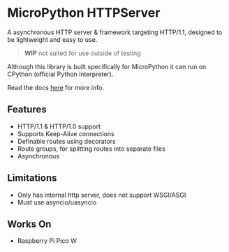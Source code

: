 # MicroPython HTTPServer
A asynchronous HTTP server & framework targeting HTTP/1.1, designed to be lightweight and easy to use.

> **WIP** not suited for use outside of testing

Although this library is built specifically for MicroPython it can run on CPython (official Python interpreter).

Read the docs [here](docs/index.md) for more info.

## Features
- HTTP/1.1 & HTTP/1.0 support
- Supports Keep-Alive connections
- Definable routes using decorators
- Route groups, for splitting routes into separate files
- Asynchronous

## Limitations
- Only has internal http server, does not support WSGI/ASGI
- Must use asyncio/uasyncio

## Works On
- Raspberry Pi Pico W
